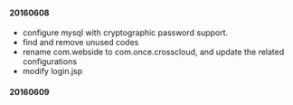 #### 20160608
- configure mysql with cryptographic password support.
- find and remove unused codes
- rename com.webside to com.once.crosscloud, and update the related configurations
- modify login.jsp

#### 20160609
